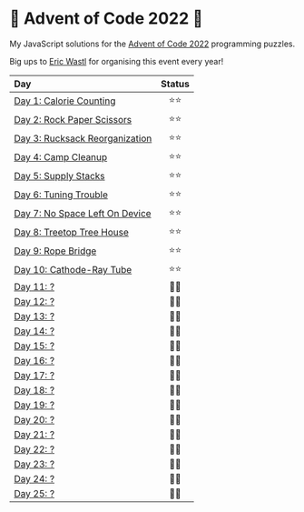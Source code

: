 # 🎄 Advent of Code 2022 🎄

My JavaScript solutions for the [Advent of Code 2022](https://adventofcode.com/2022) programming puzzles.

Big ups to [Eric Wastl](https://twitter.com/ericwastl) for organising this event every year!

| Day | Status |
| :--- | :---: |
| [Day 1: Calorie Counting](./day01) | ⭐⭐ |
| [Day 2: Rock Paper Scissors](./day02) | ⭐⭐ |
| [Day 3: Rucksack Reorganization](./day03) | ⭐⭐ |
| [Day 4: Camp Cleanup](./day04) | ⭐⭐ |
| [Day 5: Supply Stacks](./day05) | ⭐⭐ |
| [Day 6: Tuning Trouble](./day06) | ⭐⭐ |
| [Day 7: No Space Left On Device](./day07) | ⭐⭐ |
| [Day 8: Treetop Tree House](./day08) | ⭐⭐ |
| [Day 9: Rope Bridge](./day09) | ⭐⭐ |
| [Day 10: Cathode-Ray Tube](./day10) | ⭐⭐ |
| [Day 11: ?](./day11) | 🧠🧠 |
| [Day 12: ?](./day12) | 🧠🧠 |
| [Day 13: ?](./day13) | 🧠🧠 |
| [Day 14: ?](./day14) | 🧠🧠 |
| [Day 15: ?](./day15) | 🧠🧠 |
| [Day 16: ?](./day16) | 🧠🧠 |
| [Day 17: ?](./day17) | 🧠🧠 |
| [Day 18: ?](./day18) | 🧠🧠 |
| [Day 19: ?](./day19) | 🧠🧠 |
| [Day 20: ?](./day20) | 🧠🧠 |
| [Day 21: ?](./day21) | 🧠🧠 |
| [Day 22: ?](./day22) | 🧠🧠 |
| [Day 23: ?](./day23) | 🧠🧠 |
| [Day 24: ?](./day24) | 🧠🧠 |
| [Day 25: ?](./day25) | 🧠🧠 |
